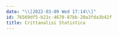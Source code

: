 ```yaml
---
date: "\\[2022-03-09 Wed 17:14\\]"
id: 76569df5-b21c-4670-87bb-20a3fda3b42f
title: Crittanalisi Statistica
---
```



